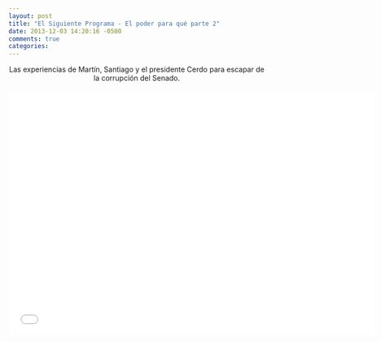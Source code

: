 ```yaml
---
layout: post
title: "El Siguiente Programa - El poder para qué parte 2"
date: 2013-12-03 14:20:16 -0500
comments: true
categories: 
---
```

<div align="center">
Las experiencias de Martín, Santiago y el presidente Cerdo para escapar de la corrupción del Senado.
<br></br>
<iframe width="720" height="480" src="//www.youtube.com/embed/cwxy5YUCPpY" frameborder="0" allowfullscreen></iframe>
</div>